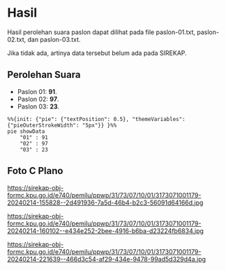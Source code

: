 # Hasil

Hasil perolehan suara paslon dapat dilihat pada file paslon-01.txt, paslon-02.txt, dan paslon-03.txt.

Jika tidak ada, artinya data tersebut belum ada pada SIREKAP.

## Perolehan Suara

 * Paslon 01: **91**.
 * Paslon 02: **97**.
 * Paslon 03: **23**.

```mermaid
%%{init: {"pie": {"textPosition": 0.5}, "themeVariables": {"pieOuterStrokeWidth": "5px"}} }%%
pie showData
    "01" : 91
    "02" : 97
    "03" : 23
```
## Foto C Plano

https://sirekap-obj-formc.kpu.go.id/e740/pemilu/ppwp/31/73/07/10/01/3173071001179-20240214-155828--2d491936-7a5d-46b4-b2c3-56091d64166d.jpg

https://sirekap-obj-formc.kpu.go.id/e740/pemilu/ppwp/31/73/07/10/01/3173071001179-20240214-160102--e434e252-2bee-4916-b6ba-d23224fb6834.jpg

https://sirekap-obj-formc.kpu.go.id/e740/pemilu/ppwp/31/73/07/10/01/3173071001179-20240214-221639--466d3c54-af29-434e-9478-99ad5d329d4a.jpg
